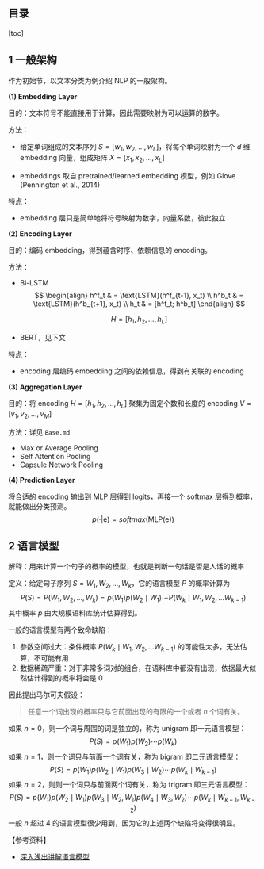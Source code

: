 ## 目录

[toc]

## 1 一般架构

作为初始节，以文本分类为例介绍 NLP 的一般架构。

**(1) Embedding Layer**

目的：文本符号不能直接用于计算，因此需要映射为可以运算的数字。

方法：

* 给定单词组成的文本序列 $S = [w_1, w_2, \dots, w_L]$，将每个单词映射为一个 $d$ 维 embedding 向量，组成矩阵 $X = [x_1, x_2, \dots, x_L]$

* embeddings 取自 pretrained/learned embedding 模型，例如 Glove (Pennington et al., 2014)

特点：

* embedding 层只是简单地将符号映射为数字，向量系数，彼此独立

**(2) Encoding Layer**

目的：编码 embedding，得到蕴含时序、依赖信息的 encoding。

方法：

* Bi-LSTM
  $$
  \begin{align}
  h^f_t & = \text{LSTM}(h^f_{t-1}, x_t) \\
  h^b_t & = \text{LSTM}(h^b_{t+1}, x_t) \\
  h_t & = [h^f_t; h^b_t]
  \end{align}
  $$

  $$
  H = [h_1, h_2, \dots, h_L]
  $$

* BERT，见下文

特点：

* encoding 层编码 embedding 之间的依赖信息，得到有关联的 encoding

**(3) Aggregation Layer**

目的：将 encoding $H = [h_1, h_2, \dots, h_L]$ 聚集为固定个数和长度的 encoding $V = [v_1, v_2, \dots, v_M]$

方法：详见 `Base.md`

* Max or Average Pooling
* Self Attention Pooling
* Capsule Network Pooling

**(4) Prediction Layer**

将合适的 encoding 输出到 MLP 层得到 logits，再接一个 softmax 层得到概率，就能做出分类预测。
$$
p(·|\mathrm{e}) = softmax(\mathrm{MLP}(\mathrm{e}))
$$

## 2 语言模型

解释：用来计算一个句子的概率的模型，也就是判断一句话是否是人话的概率

定义：给定句子序列 $S = W_1,W_2,\dots,W_k$，它的语言模型 $P$ 的概率计算为
$$
P(S) = P(W_1,W_2,\dots,W_k) = p(W_1)p(W_2\mid W_1)\cdots P(W_k\mid W_1,W_2,\dots W_{k-1})
$$
其中概率 $p$ 由大规模语料库统计估算得到。

一般的语言模型有两个致命缺陷：

1. 參数空间过大：条件概率 $P(W_k\mid W_1,W_2,\dots W_{k-1})$ 的可能性太多，无法估算，不可能有用
2. 数据稀疏严重：对于非常多词对的组合，在语料库中都没有出现，依据最大似然估计得到的概率将会是 $0$

因此提出马尔可夫假设：

> 任意一个词出现的概率只与它前面出现的有限的一个或者 $n$ 个词有关。

如果 $n=0$，则一个词与周围的词是独立的，称为 unigram 即一元语言模型：
$$
P(S) = p(W_1)p(W_2)\cdots p(W_k)
$$
如果 $n=1$，则一个词只与前面一个词有关，称为 bigram 即二元语言模型：
$$
P(S) = p(W_1)p(W_2\mid W_1)p(W_3\mid W_2)\cdots p(W_k\mid W_{k-1})
$$
如果 $n=2$，则则一个词只与前面两个词有关，称为 trigram 即三元语言模型：
$$
P(S) = p(W_1)p(W_2\mid W_1)p(W_3\mid W_2, W_1)p(W_4\mid W_3, W_2)\cdots p(W_k\mid W_{k-1}, W_{k-2})
$$
一般 $n$ 超过 $4$ 的语言模型很少用到，因为它的上述两个缺陷将变得很明显。

【参考资料】

* [深入浅出讲解语言模型](https://zhuanlan.zhihu.com/p/28080127)